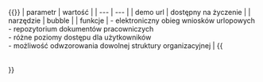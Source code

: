 ---
---
{{<table class="mono">}}
| parametr | wartość |
| --- | --- |
| demo url | dostępny na życzenie |
| narzędzie | bubble |
| funkcje | - elektroniczny obieg wniosków urlopowych<br>- repozytorium dokumentów pracowniczych<br>- różne poziomy dostępu dla użytkowników<br>- możliwość odwzorowania dowolnej struktury organizacyjnej |
{{</table>}}